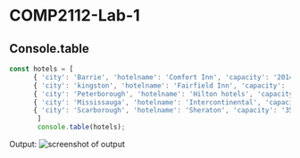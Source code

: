 # COMP2112-Lab-1
## Console.table

```javascript
const hotels = [
      { 'city': 'Barrie', 'hotelname': 'Comfort Inn', 'capacity': '201459'},
      { 'city': 'kingston', 'hotelname': 'Fairfield Inn', 'capacity': '355464'}, 
      { 'city': 'Peterborough', 'hotelname': 'Hilton hotels', 'capacity': '674465'},
      { 'city': 'Mississauga', 'hotelname': 'Intercontinental', 'capacity': '426599'},
      { 'city': 'Scarborough', 'hotelname': 'Sheraton', 'capacity': '353513'}   
       ]
       console.table(hotels);
```

Output:
![screenshot of output](C:\Users\impan\OneDrive\Pictures\Capture.PNG)
